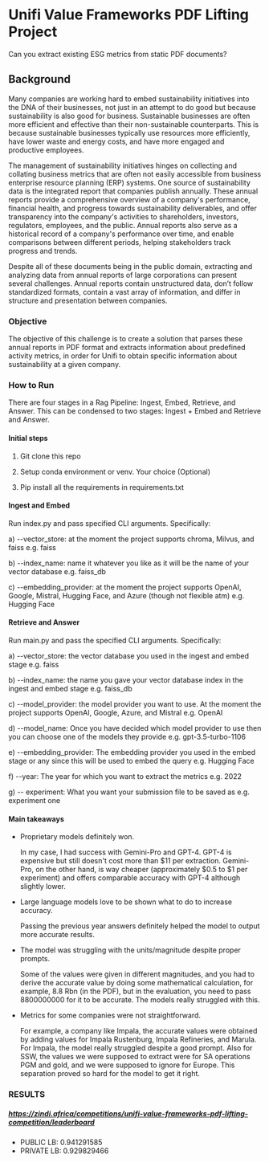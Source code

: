 # **Unifi Value Frameworks PDF Lifting Project**

Can you extract existing ESG metrics from static PDF documents?

## **Background**

Many companies are working hard to embed sustainability initiatives into the DNA of their businesses, not just in an attempt to do good but because sustainability is also good for business. Sustainable businesses are often more efficient and effective than their non-sustainable counterparts. This is because sustainable businesses typically use resources more efficiently, have lower waste and energy costs, and have more engaged and productive employees.

The management of sustainability initiatives hinges on collecting and collating business metrics that are often not easily accessible from business enterprise resource planning (ERP) systems. One source of sustainability data is the integrated report that companies publish annually. These annual reports provide a comprehensive overview of a company's performance, financial health, and progress towards sustainability deliverables, and offer transparency into the company's activities to shareholders, investors, regulators, employees, and the public. Annual reports also serve as a historical record of a company's performance over time, and enable comparisons between different periods, helping stakeholders track progress and trends.

Despite all of these documents being in the public domain, extracting and analyzing data from annual reports of large corporations can present several challenges. Annual reports contain unstructured data, don’t follow standardized formats, contain a vast array of information, and differ in structure and presentation between companies.

### **Objective**

The objective of this challenge is to create a solution that parses these annual reports in PDF format and extracts information about predefined activity metrics, in order for Unifi to obtain specific information about sustainability at a given company.

### **How to Run**

There are four stages in a Rag Pipeline: Ingest, Embed, Retrieve, and Answer. This can be condensed to two stages: Ingest + Embed and Retrieve and Answer.

#### **Initial steps**

1. Git clone this repo

2. Setup conda environment or venv. Your choice (Optional)
   
3. Pip install all the requirements in requirements.txt

#### **Ingest and Embed**

Run index.py and pass specified CLI arguments. Specifically:

   a) --vector_store: at the moment the project supports chroma, Milvus, and faiss e.g. faiss
   
   b) --index_name: name it whatever you like as it will be the name of your vector database e.g. faiss_db
   
   c) --embedding_provider: at the moment the project supports OpenAI, Google, Mistral, Hugging Face, and Azure (though not flexible atm) e.g. Hugging Face

#### **Retrieve and Answer**

Run main.py and pass the specified CLI arguments. Specifically:

   a) --vector_store: the vector database you used in the ingest and embed stage e.g. faiss
   
   b) --index_name: the name you gave your vector database index in the ingest and embed stage e.g. faiss_db
   
   c) --model_provider: the model provider you want to use. At the moment the project supports OpenAI, Google, Azure, and Mistral e.g. OpenAI
   
   d) --model_name: Once you have decided which model provider to use then you can choose one of the models they provide e.g. gpt-3.5-turbo-1106
   
   e) --embedding_provider: The embedding provider you used in the embed stage or any since this will be used to embed the query e.g. Hugging Face
   
   f) --year: The year for which you want to extract the metrics e.g. 2022
   
   g) -- experiment: What you want your submission file to be saved as e.g. experiment one

#### **Main takeaways**

* Proprietary models definitely won.
  
   In my case, I had success with Gemini-Pro and GPT-4. GPT-4 is expensive but still doesn't cost more than $11 per extraction. Gemini-Pro, on the other hand, is way cheaper (approximately $0.5 to $1 per experiment) and offers comparable accuracy with GPT-4 although slightly lower.
  
* Large language models love to be shown what to do to increase accuracy.

   Passing the previous year answers definitely helped the model to output more accurate results.
  
* The model was struggling with the units/magnitude despite proper prompts.

   Some of the values were given in different magnitudes, and you had to derive the accurate value by doing some mathematical calculation, for example, 8.8 Rbn (in the PDF), but in the evaluation, you need to pass 8800000000 for it to be accurate.    The models really struggled with this.
  
* Metrics for some companies were not straightforward.
  
   For example, a company like Impala, the accurate values were obtained by adding values for Impala Rustenburg, Impala Refineries, and Marula. For Impala, the model really struggled despite a good prompt.
   Also for SSW, the values we were supposed to extract were for SA operations PGM and gold, and we were supposed to ignore for Europe. This separation proved so hard for the model to get it right.

### RESULTS 
##### https://zindi.africa/competitions/unifi-value-frameworks-pdf-lifting-competition/leaderboard
* PUBLIC LB: 0.941291585
* PRIVATE LB: 0.929829466
